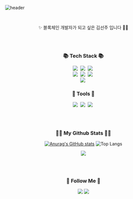 ![header](https://capsule-render.vercel.app/api?type=slice&color=gradient&height=160&section=header&text=Hi!%20I'm%20Sunju!&fontAlign=50&fontAlignY=70&fontSize=90&fontColor=000000&animation=twinkling)

<br/>
<p align="center">✨ 블록체인 개발자가 되고 싶은 김선주 입니다 🚀✨</p>
<br>
<br>
<h3 align="center">📚 Tech Stack 📚</h3>
<p align="center">
  <img src="https://img.shields.io/badge/Javascript-ffb13b?style=flat-square&logo=javascript&logoColor=white"/></a>&nbsp 
  <img src="https://img.shields.io/badge/React-007396?style=flat-square&logo=React&logoColor=white"/></a>&nbsp
  <img src="https://img.shields.io/badge/Typescript-00599C?style=flat-square&logo=Typescript&logoColor=white"/></a>&nbsp 
  <br>
  <img src="https://img.shields.io/badge/Mysql-white?style=flat-square&logo=MySql&logoColor=blue"/></a>&nbsp 
  <img src="https://img.shields.io/badge/Node.js-339933?style=flat-square&logo=Node.js&logoColor=white"/></a>&nbsp 
  <img src="https://img.shields.io/badge/Express.js-white?style=flat-square&logo=Express&logoColor=black"/></a>&nbsp 
   <br>
  <img src="https://img.shields.io/badge/solidity-gray?style=flat-square&logo=solidity&logoColor=white"/></a>&nbsp 
</p>
<h3 align="center">🔗 Tools 🔗</h3>
<p align="center">
<img src="https://img.shields.io/badge/github-gray?style=flat-square&logo=github&logoColor=white"/></a>&nbsp 
<img src="https://img.shields.io/badge/slack-9cf?style=flat-square&logo=slack"/></a>&nbsp
<img src="https://img.shields.io/badge/notion-white?style=flat-square&logo=notion&logoColor=black"/></a>&nbsp
</p>
<br>
<br>

<h3 align="center">👩‍💻 My Github Stats 👩‍💻</h3>
<div align="center">

[![Anurag's GitHub stats](https://github-readme-stats.vercel.app/api?username=KimSunJ&hide_title=true&show_icons=true&include_all_commits=true&disable_animations=true&theme=tokyonight)](https://github.com/anuraghazra/github-readme-stats)
  ![Top Langs](https://github-readme-stats.vercel.app/api/top-langs/?username=KimSunJ&layout=compact&theme=tokyonight)
</div>
<p align="center">
  <a href="https://hits.seeyoufarm.com"><img src="https://hits.seeyoufarm.com/api/count/incr/badge.svg?url=https%3A%2F%2Fgithub.com%2Fhyeinisfree&count_bg=%2341B883&title_bg=%23CDC2C2&icon=github.svg&icon_color=%23E7E7E7&title=hits&edge_flat=false"/></a>
</p>
<br>
<br>
<h3 align="center">🌈 Follow Me 🌈</h3>
<p align="center">
  <a href="https://github.com/KimSunJ"><img src="https://img.shields.io/badge/github-gray?style=flat-square&logo=github&logoColor=white&link=https://github.com/KimSunJ"/></a>
  <a href="mailto:sophia10047600@gmail.com"><img src="https://img.shields.io/badge/Gmail-d14836?style=flat-square&logo=Gmail&logoColor=white&link=sophia10047600@gmail.com"/></a>
</p>
<!--
**KimSunJ/KimSunJ** is a ✨ _special_ ✨ repository because its `README.md` (this file) appears on your GitHub profile.

Here are some ideas to get you started:

- 🔭 I’m currently working on ...
- 🌱 I’m currently learning ...
- 👯 I’m looking to collaborate on ...
- 🤔 I’m looking for help with ...
- 💬 Ask me about ...
- 📫 How to reach me: ...
- 😄 Pronouns: ...
- ⚡ Fun fact: ...
-->
